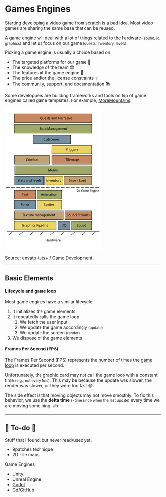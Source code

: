 # Games Engines

<div class="row row-cols-lg-2"><div>

Starting developing a video game from scratch is a bad idea. Most video games are sharing the same base that can be reused.

A game engine will deal with a lot of things related to the hardware <small>(sound, io, graphics)</small> and let us focus on our game <small>(quests, inventory, levels)</small>.

Picking a game engine is usually a choice based on:

* The targeted platforms for our game 🧐
* The knowledge of the team 😎
* The features of the game engine 🚀
* The price and/or the license constraints ✨
* The community, support, and documentation 📚

Some developpers are building frameworks and tools on top of game engines called game templates. For example, [MoreMountains](https://moremountains.com/unity-assets).

</div><div class="text-center">

![Game engine](_images/architecture.png)

Source: [envato-tuts+ / Game Development](https://gamedevelopment.tutsplus.com/)
</div></div>

<hr class="sep-both">

## Basic Elements

<div class="row row-cols-lg-2"><div>

#### Lifecycle and game loop

Most game engines have a similar lifecycle. 

1. It initializes the game elements
2. It repeatedly calls the game loop
   1. We fetch the user input
   2. We update the game accordingly <small>(update)</small>
   3. We update the screen <small>(render)</small>
3. We dispose of the game elements
</div><div>

#### Frames Per Second (FPS)

The Frames Per Second (FPS) represents the number of times the [game loop](#lifecycle-and-game-loop) is executed per second.

Unfortunately, the graphic card may not call the game loop with a constant time <small>(e.g., not every 1ms)</small>. This may be because the update was slower, the render was slower, or they were too fast 😎.

The side effect is that moving objects may not move smoothly. To fix this behavior, we use the **delta time** <small>(=time since when the last update)</small> every time we are moving something. ✍️
</div></div>

<hr class="sep-both">

## 👻 To-do 👻

Stuff that I found, but never read/used yet.

<div class="row row-cols-lg-2"><div>

* 9patches technique
* 2D Tile maps
</div><div>

Game Engines

* Unity
* Unreal Engine
* [Godot](https://godotengine.org/)
* [Gd](https://gd.games/)/[GitHub](https://github.com/4ian/GDevelop)
</div></div>